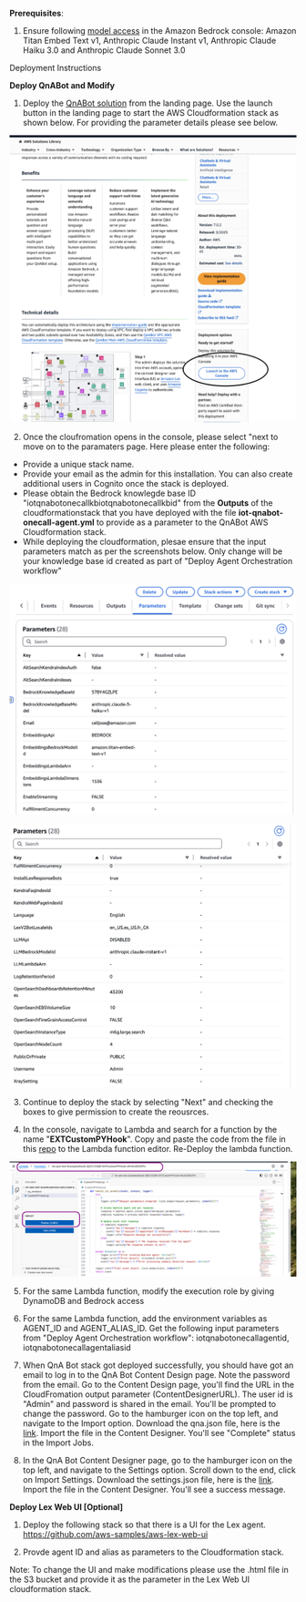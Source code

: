 **Prerequisites**:

1. Ensure following [model access](https://docs.aws.amazon.com/bedrock/latest/userguide/model-access-modify.html) in the Amazon Bedrock console: Amazon Titan Embed Text v1, Anthropic Claude Instant v1, Anthropic Claude Haiku 3.0 and Anthropic Claude Sonnet 3.0

Deployment Instructions

**Deploy QnABot and Modify**

1. Deploy the [QnABot solution](https://aws.amazon.com/solutions/implementations/qnabot-on-aws/) from the landing page. Use the launch button in the landing page to start the AWS Cloudformation stack as shown below. For providing the parameter details please see below.

![QnABot](../assets/images/launch_qnabot.png)

2. Once the cloufromation opens in the console, please select "next to move on to the paramaters page. Here please enter the following:

- Provide a unique stack name.
- Provide your email as the admin for this installation. You can also create additional users in Cognito once the stack is deployed.
- Please obtain the Bedrock knowlegde base ID "iotqnabotonecallkbiotqnabotonecallkbid" from the **Outputs** of the cloudformationstack that you have deployed with the file **iot-qnabot-onecall-agent.yml** to provide as a parameter to the QnABot AWS Cloudformation stack.
- While deploying the cloudformation, plesae ensure that the input parameters match as per the screenshots below. Only change will be your knowledge base id created as part of "Deploy Agent Orchestration workflow"

![Parameter List1](../assets/images/QnABot_Cfn_Parameter1.png)

![Parameter List2](../assets/images/QnABot_Cfn_Parameter2.png)

3. Continue to deploy the stack by selecting "Next" and checking the boxes to give permission to create the reousrces.

4. In the console, navigate to Lambda and search for a function by the name "**EXTCustomPYHook**". Copy and paste the code from the file in this [repo](source/lambda/iot-qnabot-onecall-custom-hook/CustomPYHook.py) to the Lambda function editor. Re-Deploy the lambda function.

![CustomPYHook](../assets/images/lambda_custompyhook.png)

5. For the same Lambda function, modify the execution role by giving DynamoDB and Bedrock access

6. For the same Lambda function, add the environment variables as AGENT_ID and AGENT_ALIAS_ID. Get the following input parameters from "Deploy Agent Orchestration workflow": iotqnabotonecallagentid, iotqnabotonecallagentaliasid

7. When QnA Bot stack got deployed successfully, you should have got an email to log in to the QnA Bot Content Design page. Note the password from the email. Go to the Content Design page, you'll find the URL in the CloudFromation output parameter (ContentDesignerURL). The user id is "Admin" and password is shared in the email. You'll be prompted to change the password. Go to the hamburger icon on the top left, and navigate to the Import option. Download the qna.json file, here is the [link](assets/config/qna.json). Import the file in the Content Designer. You'll see "Complete" status in the Import Jobs.

8. In the QnA Bot Content Designer page, go to the hamburger icon on the top left, and navigate to the Settings option. Scroll down to the end, click on Import Settings. Download the settings.json file, here is the [link](assets/config/settings.json). Import the file in the Content Designer. You'll see a success message.

**Deploy Lex Web UI [Optional]**

1. Deploy the following stack so that there is a UI for the Lex agent. https://github.com/aws-samples/aws-lex-web-ui

2. Provde agent ID and alias as parameters to the Cloudformation stack.

Note: To change the UI and make modifications please use the .html file in the S3 bucket and provide it as the parameter in the Lex Web UI cloudformation stack.
